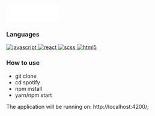 <div  align="left">
<p align="left">
  <a
    target="_blank"
  >
    <img
      src="src/assets/images/white-logo.png"
      alt="javascript"
    />
  </a>
</p>
</div>

### Languages
<p align="left">
  <a
    href="https://developer.mozilla.org/en-US/docs/Web/JavaScript"
    target="_blank"
  >
    <img
      src="https://cdn.worldvectorlogo.com/logos/logo-javascript.svg"
      alt="javascript"
      width="40"
      height="40"
    />
  </a>
  <a href="https://reactjs.org/" target="_blank">
    <img
      src="https://www.vectorlogo.zone/logos/reactjs/reactjs-icon.svg"
      alt="react"
      width="40"
      height="40"
    />
  </a>
  <a href="https://sass-lang.com/documentation/syntax" target="_blank">
    <img
      src="https://www.vectorlogo.zone/logos/sass-lang/sass-lang-icon.svg"
      alt="scss"
      width="40"
      height="40"
    />
  </a>
<a href="https://developer.mozilla.org/pt-BR/docs/Web/HTML/HTML5" target="_blank">
    <img
      src="https://www.vectorlogo.zone/logos/w3_html5/w3_html5-icon.svg"
      alt="html5"
      width="40"
      height="40"
    />
  </a>
</p>

### How to use
- git clone 
- cd spotify
- npm install
- yarn/npm start

The application will be running on: http://localhost:4200/;
